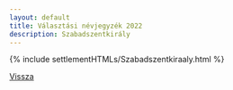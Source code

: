 ```yaml
---
layout: default
title: Választási névjegyzék 2022
description: Szabadszentkirály
---
```


{% include settlementHTMLs/Szabadszentkiraaly.html %}

[Vissza](./)